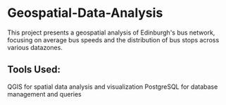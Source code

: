 # Geospatial-Data-Analysis

This project presents a geospatial analysis of Edinburgh's bus network, focusing on average bus speeds and the distribution of bus stops across various datazones.

## Tools Used: 

QGIS for spatial data analysis and visualization
PostgreSQL for database management and queries
 
